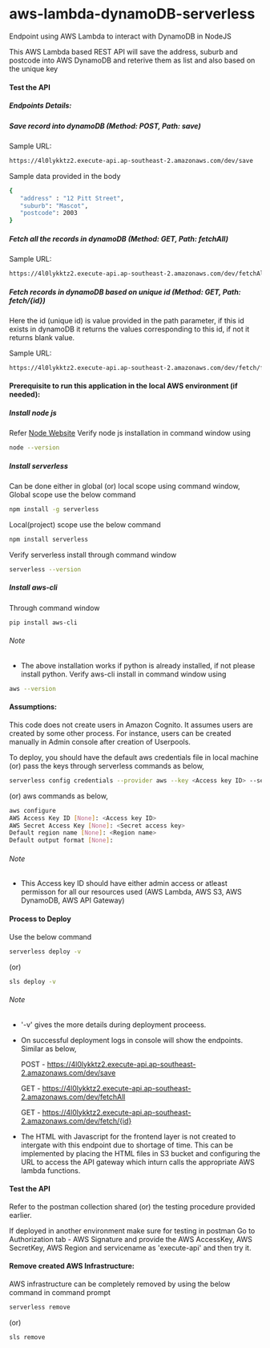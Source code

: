# aws-lambda-dynamoDB-serverless
Endpoint using AWS Lambda to interact with DynamoDB in NodeJS

This AWS Lambda based REST API will save the address, suburb and postcode into AWS DynamoDB and reterive them as list and also based on the unique key

#### Test the API

##### Endpoints Details:

##### Save record into dynamoDB (Method: POST, Path: save)

Sample URL:

```sh
https://4l0lykktz2.execute-api.ap-southeast-2.amazonaws.com/dev/save
```

Sample data provided in the body

```sh
{
   "address" : "12 Pitt Street",
   "suburb": "Mascot",
   "postcode": 2003
}
```

##### Fetch all the records in dynamoDB (Method: GET, Path: fetchAll)

Sample URL:

```sh
https://4l0lykktz2.execute-api.ap-southeast-2.amazonaws.com/dev/fetchAll
```

##### Fetch records in dynamoDB based on unique id (Method: GET, Path: fetch/{id})

Here the id (unique id) is value provided in the path parameter,
if this id exists in dynamoDB it returns the values corresponding to this id, if not it returns blank value.

Sample URL:

```sh
https://4l0lykktz2.execute-api.ap-southeast-2.amazonaws.com/dev/fetch/f5ebb473-3128-49e7-917e-bbc40f20567e
```

#### Prerequisite to run this application in the local AWS environment (if needed):

##### Install node js

Refer [Node Website](https://nodejs.org/en/)
Verify node js installation in command window using

```sh
node --version
```

##### Install serverless

Can be done either in global (or) local scope using command window,
Global scope use the below command

```sh
npm install -g serverless
```

Local(project) scope use the below command

```sh
npm install serverless
```

Verify serverless install through command window

```sh
serverless --version
```

##### Install aws-cli

Through command window

```sh
pip install aws-cli
```

###### Note

- The above installation works if python is already installed, if not please install python.
  Verify aws-cli install in command window using

```sh
aws --version
```

#### Assumptions:

This code does not create users in Amazon Cognito. It assumes users are created by some other process. For instance, users can be created manually in Admin console after creation of Userpools.

To deploy, you should
have the default aws credentials file in local machine
(or)
pass the keys through serverless commands as below,

```sh
serverless config credentials --provider aws --key <Access key ID> --secret <Secret access key>
```

(or) aws commands as below,

```sh
aws configure
AWS Access Key ID [None]: <Access key ID>
AWS Secret Access Key [None]: <Secret access key>
Default region name [None]: <Region name>
Default output format [None]:
```

###### Note

- This Access key ID should have either admin access or atleast permisson for all our resources used (AWS Lambda, AWS S3, AWS DynamoDB, AWS API Gateway)

#### Process to Deploy

Use the below command

```sh
serverless deploy -v
```

(or)

```sh
sls deploy -v
```

###### Note

- '-v' gives the more details during deployment proceess.
- On successful deployment logs in console will show the endpoints. Similar as below,

  POST - https://4l0lykktz2.execute-api.ap-southeast-2.amazonaws.com/dev/save

  GET - https://4l0lykktz2.execute-api.ap-southeast-2.amazonaws.com/dev/fetchAll

  GET - https://4l0lykktz2.execute-api.ap-southeast-2.amazonaws.com/dev/fetch/{id}
  

- The HTML with Javascript for the frontend layer is not created to intergate with this endpoint due to shortage of time. This can be implemented by placing the HTML files in S3 bucket and configuring the URL to access the API gateway which inturn calls the appropriate AWS lambda functions.

#### Test the API

Refer to the postman collection shared (or) the testing procedure provided earlier.

If deployed in another environment make sure for testing in postman
Go to Authorization tab - AWS Signature and provide the AWS AccessKey, AWS SecretKey, AWS Region and servicename as 'execute-api' and then try it.

#### Remove created AWS Infrastructure:

AWS infrastructure can be completely removed by using the below command in command prompt

```sh
serverless remove
```

(or)

```sh
sls remove
```
